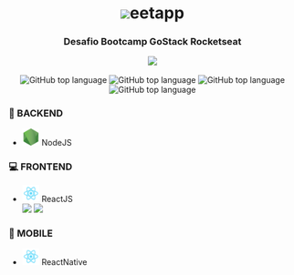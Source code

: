 <h1 align="center">
  <img src="https://raw.githubusercontent.com/AlanCoosta/Meetapp/master/frontend/public/favicon.ico" />eetapp
</h1>

<div align="center">
  <h3 >Desafio Bootcamp GoStack Rocketseat</h2>
  <img src="https://raw.githubusercontent.com/douglasporto/meetapp-gostack/master/assets/logo-gostack.png"/>
</div>

<p align="center">
<img alt="GitHub top language" src="https://img.shields.io/github/languages/top/alancoosta/Meetapp">
<img alt="GitHub top language" src="https://img.shields.io/github/languages/count/alancoosta/Meetapp">
<img alt="GitHub top language" src="https://img.shields.io/github/last-commit/alancoosta/Meetapp">
<img alt="GitHub top language" src="https://img.shields.io/github/issues/alancoosta/Meetapp">
</p>

### :key: BACKEND

- <div>
    <img width="30" height="30" src="https://raw.githubusercontent.com/github/explore/80688e429a7d4ef2fca1e82350fe8e3517d3494d/topics/nodejs/nodejs.png"/>
    NodeJS
  </div>

### :computer: FRONTEND

- <div>
    <img width="30" height="30" src="https://raw.githubusercontent.com/github/explore/80688e429a7d4ef2fca1e82350fe8e3517d3494d/topics/react/react.png"/>
    ReactJS
  </div>

  <img src="https://github.com/AlanCoosta/Meetapp/blob/master/assets/frontend/1.png" />
  <img src="https://github.com/AlanCoosta/Meetapp/blob/master/assets/frontend/6.png" />

### :iphone: MOBILE

- <div>
    <img width="30" height="30" src="https://raw.githubusercontent.com/github/explore/80688e429a7d4ef2fca1e82350fe8e3517d3494d/topics/react/react.png"/>
    ReactNative
  </div>
